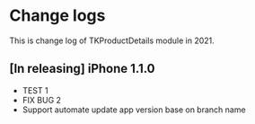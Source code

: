 # Change logs
This is change log of TKProductDetails module in 2021.

## [In releasing] iPhone 1.1.0
- TEST 1
- FIX BUG 2
- Support automate update app version base on branch name

